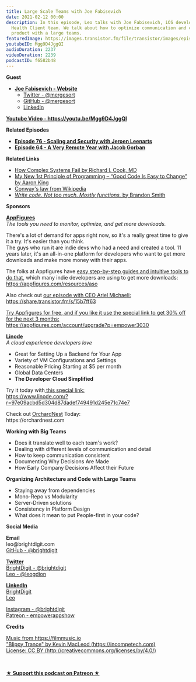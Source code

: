 ```yaml
---
title: Large Scale Teams with Joe Fabisevich
date: 2021-02-12 00:00
description: In this episode, Leo talks with Joe Fabisevich, iOS developer on Twitter's
  Health Client team. We talk about how to optimize communication and code on a large
  product with a large teams.
featuredImage: https://images.transistor.fm/file/transistor/images/episode/457489/full_1613050821-artwork.jpg
youtubeID: Mgg9D4JggQI
audioDuration: 2237
videoDuration: 2239
podcastID: f6582b48
---
```

<p><b>Guest</b></p><ul><li>
<a href="https://www.fabisevi.ch/about/"><strong>Joe Fabisevich - Website</strong></a><ul>
<li><a href="https://twitter.com/mergesort">Twitter - @mergesort</a></li>
<li><a href="https://github.com/mergesort">GitHub - @mergesort</a></li>
<li><a href="https://www.linkedin.com/in/devjoe/">LinkedIn</a></li>
</ul>
</li></ul><p><a href="https://youtu.be/Mgg9D4JggQI"><strong>Youtube Video - https://youtu.be/Mgg9D4JggQI</strong></a></p><p><b>Related Episodes</b></p><ul>
<li><a href="https://share.transistor.fm/s/5c6e99e7"><strong>Episode 76 - Scaling and Security with Jeroen Leenarts</strong></a></li>
<li><a href="https://share.transistor.fm/s/2445da70"><strong>Episode 64 - A Very Remote Year with Jacob Gorban</strong></a></li>
</ul><p><b>Related Links</b></p><ul>
<li><a href="https://how.complexsystems.fail">How Complex Systems Fail by Richard I. Cook, MD</a></li>
<li><a href="https://spin.atomicobject.com/2018/12/05/first-principle-of-programming/">My New 1st Principle of Programming – “Good Code Is Easy to Change” by Aaron King</a></li>
<li><a href="https://en.wikipedia.org/wiki/Conway%27s_law">Conway's law from Wikipedia</a></li>
<li><a href="https://www.brandonsmith.ninja/blog/write-code-not-too-much-mostly-functions"><em>Write code. Not too much. Mostly functions. </em>by Brandon Smith</a></li>
</ul><p><b>Sponsors</b></p><p><a href="https://appfigures.com/account/upgrade?p=empower3030"><strong>AppFigures</strong></a><strong><br></strong><em>The tools you need to monitor, optimize, and get more downloads.</em><strong></strong></p><p>There's a lot of demand for apps right now, so it's a really great time to give it a try. It's easier than you think.<br>The guys who run it are indie devs who had a need and created a tool. 11 years later, it's an all-in-one platform for developers who want to get more downloads and make more money with their apps.</p><p>The folks at Appfigures have <a href="https://appfigures.com/resources/aso">easy step-by-step guides and intuitive tools to do that</a>, which many indie developers are using to get more downloads:<br><a href="https://appfigures.com/resources/aso">https://appfigures.com/resources/aso</a></p><p>Also check out <a href="https://share.transistor.fm/s/15b7ff63">our episode with CEO Ariel Michaeli:<br>https://share.transistor.fm/s/15b7ff63</a></p><p><a href="https://appfigures.com/account/upgrade?p=empower3030">Try Appfigures for free, and if you like it use the special link to get 30% off for the next 3 months:</a><a href="https://www.linode.com/?r=97e09acbd5d304d87dadef749491d245e71c74e7"><br></a><a href="https://appfigures.com/account/upgrade?p=empower3030">https://appfigures.com/account/upgrade?p=empower3030</a></p><p><a href="https://www.linode.com/?r=97e09acbd5d304d87dadef749491d245e71c74e7"><strong>Linode</strong></a><br><em>A cloud experience developers love</em></p><ul>
<li>Great for Setting Up a Backend for Your App</li>
<li>Variety of VM Configurations and Settings</li>
<li>Reasonable Pricing Starting at $5 per month</li>
<li>Global Data Centers</li>
<li><strong>The Developer Cloud Simplified</strong></li>
</ul><p>Try it today with<a href="https://transistor.fm/?via=empowerapps"> </a><a href="https://www.linode.com/?r=97e09acbd5d304d87dadef749491d245e71c74e7">this special link:<br>https://www.linode.com/?r=97e09acbd5d304d87dadef749491d245e71c74e7</a></p><p>Check out <a href="https://orchardnest.com/">OrchardNest</a> Today:<br>https://orchardnest.com</p><p><b>Working with Big Teams</b></p><ul>
<li>Does it translate well to each team's work?</li>
<li>Dealing with different levels of communication and detail</li>
<li>How to keep communication consistent</li>
<li>Documenting Why Decisions Are Made</li>
<li>How Early Company Decisions Affect their Future</li>
</ul><p><b>Organizing Architecture and Code with Large Teams</b></p><ul>
<li>Staying away from dependencies</li>
<li>Mono-Repo vs Modularity</li>
<li>Server-Driven solutions</li>
<li>Consistency in Platform Design</li>
<li>What does it mean to put People-first in your code?</li>
</ul><p><b>Social Media</b></p><p><strong>Email</strong><br>leo@brightdigit.com<br><a href="https://github.com/brightdigit">GitHub - @brightdigit</a></p><p><a href="https://twitter.com/brightdigit"><strong>Twitter </strong><br>BrightDigit - @brightdigit</a><br><a href="https://twitter.com/leogdion">Leo - @leogdion</a></p><p><a href="https://www.linkedin.com/company/bright-digit"><strong>LinkedIn</strong><br>BrightDigit</a><br><a href="https://www.linkedin.com/in/leogdion/">Leo</a></p><p><a href="https://www.instagram.com/brightdigit/">Instagram - @brightdigit</a><br><a href="https://www.patreon.com/empowerappsshow">Patreon - empowerappshow</a></p><p><b>Credits</b></p><p><a href="https://filmmusic.io/">Music from https://filmmusic.io</a><br><a href="https://incompetech.com/">"Blippy Trance" by Kevin MacLeod (https://incompetech.com)</a><br><a href="http://creativecommons.org/licenses/by/4.0/">License: CC BY (http://creativecommons.org/licenses/by/4.0/)</a></p><p><br></p><p><strong><a href="https://www.patreon.com/empowerappsshow" rel="payment" title="★ Support this podcast on Patreon ★">★ Support this podcast on Patreon ★</a></strong></p>
      
